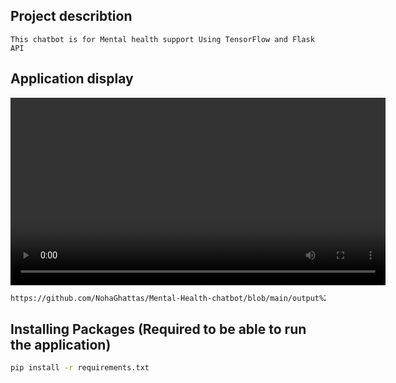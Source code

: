 ## Project describtion
    This chatbot is for Mental health support Using TensorFlow and Flask API

## Application display
<video width="600" controls>
  <source src="https://raw.githubusercontent.com/NohaGhattas/Mental-Health-chatbot/main/output%20src/Chatbot%20Run.mp4" type="video/mp4">
  Your browser does not support the video tag.
</video>


```bash
https://github.com/NohaGhattas/Mental-Health-chatbot/blob/main/output%20src/Chatbot%20Run.gif
```

## Installing Packages  (Required to be able to run the application)
```bash
pip install -r requirements.txt
```